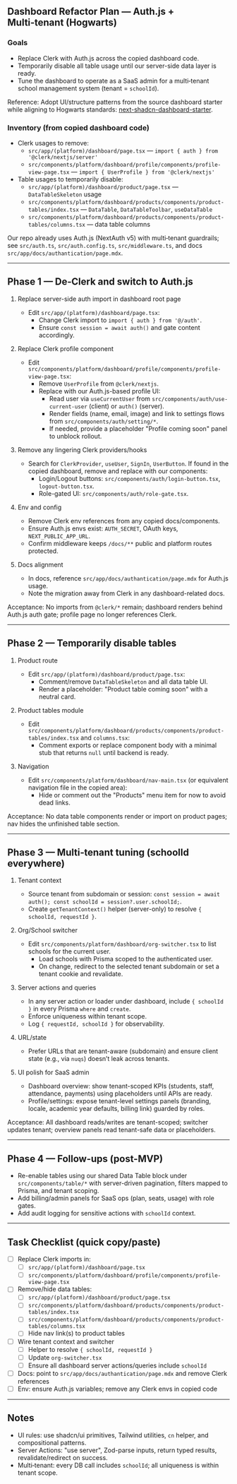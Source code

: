 ## Dashboard Refactor Plan — Auth.js + Multi‑tenant (Hogwarts)

### Goals
- Replace Clerk with Auth.js across the copied dashboard code.
- Temporarily disable all table usage until our server-side data layer is ready.
- Tune the dashboard to operate as a SaaS admin for a multi‑tenant school management system (tenant = `schoolId`).

Reference: Adopt UI/structure patterns from the source dashboard starter while aligning to Hogwarts standards: [next-shadcn-dashboard-starter](https://github.com/Kiranism/next-shadcn-dashboard-starter).

### Inventory (from copied dashboard code)
- Clerk usages to remove:
  - `src/app/(platform)/dashboard/page.tsx` — `import { auth } from '@clerk/nextjs/server'`
  - `src/components/platform/dashboard/profile/components/profile-view-page.tsx` — `import { UserProfile } from '@clerk/nextjs'`
- Table usages to temporarily disable:
  - `src/app/(platform)/dashboard/product/page.tsx` — `DataTableSkeleton` usage
  - `src/components/platform/dashboard/products/components/product-tables/index.tsx` — `DataTable`, `DataTableToolbar`, `useDataTable`
  - `src/components/platform/dashboard/products/components/product-tables/columns.tsx` — data table columns

Our repo already uses Auth.js (NextAuth v5) with multi‑tenant guardrails; see `src/auth.ts`, `src/auth.config.ts`, `src/middleware.ts`, and docs `src/app/docs/authantication/page.mdx`.

---

## Phase 1 — De‑Clerk and switch to Auth.js

1) Replace server-side auth import in dashboard root page
   - Edit `src/app/(platform)/dashboard/page.tsx`:
     - Change Clerk import to `import { auth } from '@/auth'`.
     - Ensure `const session = await auth()` and gate content accordingly.

2) Replace Clerk profile component
   - Edit `src/components/platform/dashboard/profile/components/profile-view-page.tsx`:
     - Remove `UserProfile` from `@clerk/nextjs`.
     - Replace with our Auth.js-based profile UI:
       - Read user via `useCurrentUser` from `src/components/auth/use-current-user` (client) or `auth()` (server).
       - Render fields (name, email, image) and link to settings flows from `src/components/auth/setting/*`.
       - If needed, provide a placeholder "Profile coming soon" panel to unblock rollout.

3) Remove any lingering Clerk providers/hooks
   - Search for `ClerkProvider`, `useUser`, `SignIn`, `UserButton`. If found in the copied dashboard, remove and replace with our components:
     - Login/Logout buttons: `src/components/auth/login-button.tsx`, `logout-button.tsx`.
     - Role-gated UI: `src/components/auth/role-gate.tsx`.

4) Env and config
   - Remove Clerk env references from any copied docs/components.
   - Ensure Auth.js envs exist: `AUTH_SECRET`, OAuth keys, `NEXT_PUBLIC_APP_URL`.
   - Confirm middleware keeps `/docs/**` public and platform routes protected.

5) Docs alignment
   - In docs, reference `src/app/docs/authantication/page.mdx` for Auth.js usage.
   - Note the migration away from Clerk in any dashboard-related docs.

Acceptance: No imports from `@clerk/*` remain; dashboard renders behind Auth.js auth gate; profile page no longer references Clerk.

---

## Phase 2 — Temporarily disable tables

1) Product route
   - Edit `src/app/(platform)/dashboard/product/page.tsx`:
     - Comment/remove `DataTableSkeleton` and all data table UI.
     - Render a placeholder: "Product table coming soon" with a neutral card.

2) Product tables module
   - Edit `src/components/platform/dashboard/products/components/product-tables/index.tsx` and `columns.tsx`:
     - Comment exports or replace component body with a minimal stub that returns `null` until backend is ready.

3) Navigation
   - Edit `src/components/platform/dashboard/nav-main.tsx` (or equivalent navigation file in the copied area):
     - Hide or comment out the "Products" menu item for now to avoid dead links.

Acceptance: No data table components render or import on product pages; nav hides the unfinished table section.

---

## Phase 3 — Multi‑tenant tuning (schoolId everywhere)

1) Tenant context
   - Source tenant from subdomain or session: `const session = await auth(); const schoolId = session?.user.schoolId;`.
   - Create `getTenantContext()` helper (server-only) to resolve `{ schoolId, requestId }`.

2) Org/School switcher
   - Edit `src/components/platform/dashboard/org-switcher.tsx` to list schools for the current user.
     - Load schools with Prisma scoped to the authenticated user.
     - On change, redirect to the selected tenant subdomain or set a tenant cookie and revalidate.

3) Server actions and queries
   - In any server action or loader under dashboard, include `{ schoolId }` in every Prisma `where` and `create`.
   - Enforce uniqueness within tenant scope.
   - Log `{ requestId, schoolId }` for observability.

4) URL/state
   - Prefer URLs that are tenant-aware (subdomain) and ensure client state (e.g., via `nuqs`) doesn’t leak across tenants.

5) UI polish for SaaS admin
   - Dashboard overview: show tenant-scoped KPIs (students, staff, attendance, payments) using placeholders until APIs are ready.
   - Profile/settings: expose tenant-level settings panels (branding, locale, academic year defaults, billing link) guarded by roles.

Acceptance: All dashboard reads/writes are tenant-scoped; switcher updates tenant; overview panels read tenant-safe data or placeholders.

---

## Phase 4 — Follow-ups (post-MVP)

- Re-enable tables using our shared Data Table block under `src/components/table/*` with server-driven pagination, filters mapped to Prisma, and tenant scoping.
- Add billing/admin panels for SaaS ops (plan, seats, usage) with role gates.
- Add audit logging for sensitive actions with `schoolId` context.

---

## Task Checklist (quick copy/paste)

- [ ] Replace Clerk imports in:
  - [ ] `src/app/(platform)/dashboard/page.tsx`
  - [ ] `src/components/platform/dashboard/profile/components/profile-view-page.tsx`
- [ ] Remove/hide data tables:
  - [ ] `src/app/(platform)/dashboard/product/page.tsx`
  - [ ] `src/components/platform/dashboard/products/components/product-tables/index.tsx`
  - [ ] `src/components/platform/dashboard/products/components/product-tables/columns.tsx`
  - [ ] Hide nav link(s) to product tables
- [ ] Wire tenant context and switcher
  - [ ] Helper to resolve `{ schoolId, requestId }`
  - [ ] Update `org-switcher.tsx`
  - [ ] Ensure all dashboard server actions/queries include `schoolId`
- [ ] Docs: point to `src/app/docs/authantication/page.mdx` and remove Clerk references
- [ ] Env: ensure Auth.js variables; remove any Clerk envs in copied code

---

## Notes
- UI rules: use shadcn/ui primitives, Tailwind utilities, `cn` helper, and compositional patterns.
- Server Actions: "use server", Zod-parse inputs, return typed results, revalidate/redirect on success.
- Multi‑tenant: every DB call includes `schoolId`; all uniqueness is within tenant scope.


